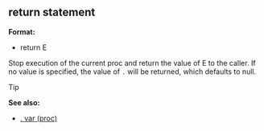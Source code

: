 ## return statement

**Format:**
+   return E


Stop execution of the current proc and return the value of E to
the caller. If no value is specified, the value of `.` will be returned,
which defaults to null.

> [!TIP] 
> **See also:**
> +   [. var (proc)](/ref/proc/var/%2e.md) 